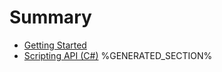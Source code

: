 # Summary

- [Getting Started](introduction.md)
- [Scripting API (C#)](./scripting_api.md)
%GENERATED_SECTION%
